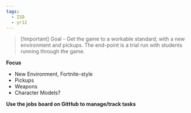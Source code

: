 ```yaml
---
tags:
  - ISD
  - yr12
---
```

> [!important] Goal - Get the game to a workable standard, with a new environment and pickups. The end-point is a trial run with students running through the game.


**Focus**
- New Environment, Fortnite-style
- Pickups
- Weapons
- Character Models?


**Use the jobs board on GitHub to manage/track tasks**


